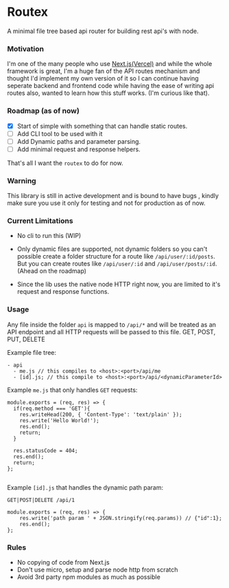 # Routex

A minimal file tree based api router for building rest api's with node.

### Motivation

I'm one of the many people who use [Next.js(Vercel)](https://github.com/vercel/next.js) and while the whole framework is great, I'm a huge fan of the API routes mechanism and thought I'd implement my own version of it so I can continue having seperate backend and frontend code while having the ease of writing api routes also, wanted to learn how this stuff works. (I'm curious like that).

### Roadmap (as of now)

-   [x] Start of simple with something that can handle static routes.
-   [ ] Add CLI tool to be used with it
-   [ ] Add Dynamic paths and parameter parsing.
-   [ ] Add minimal request and response helpers.

That's all I want the `routex` to do for now.

### Warning

This library is still in active development and is bound to have bugs , kindly make sure you use it only for testing and not for production as of now.

### Current Limitations

-   No cli to run this (WIP)

-   Only dynamic files are supported, not dynamic folders so you can't possible create a folder structure for a route like `/api/user/:id/posts`. But you can create routes like `/api/user/:id` and `/api/user/posts/:id`. (Ahead on the roadmap)

-   Since the lib uses the native node HTTP right now, you are limited to it's request and response functions.

### Usage

Any file inside the folder `api` is mapped to `/api/*` and will be treated as an API endpoint and all HTTP requests will be passed to this file. GET, POST, PUT, DELETE

Example file tree:

```
- api
  - me.js // this compiles to <host>:<port>/api/me
  - [id].js; // this compile to <host>:<port>/api/<dynamicParameterId>
```

Example `me.js` that only handles `GET` requests:

```
module.exports = (req, res) => {
  if(req.method === 'GET'){
    res.writeHead(200, { 'Content-Type': 'text/plain' });
    res.write('Hello World!');
    res.end();
    return;
  }

  res.statusCode = 404;
  res.end();
  return;
};


```

Example `[id].js` that handles the dynamic path param:

`GET|POST|DELETE /api/1`

```
module.exports = (req, res) => {
    res.write('path param ' + JSON.stringify(req.params)) // {"id":1};
    res.end();
};

```

### Rules

-   No copying of code from Next.js
-   Don't use micro, setup and parse node http from scratch
-   Avoid 3rd party npm modules as much as possible
